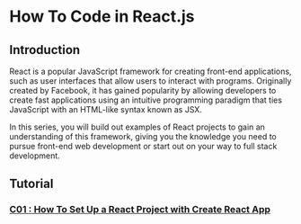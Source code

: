 # How To Code in React.js


## Introduction
React is a popular JavaScript framework for creating front-end applications, such as user interfaces that allow users to interact with programs. Originally created by Facebook, it has gained popularity by allowing developers to create fast applications using an intuitive programming paradigm that ties JavaScript with an HTML-like syntax known as JSX.

In this series, you will build out examples of React projects to gain an understanding of this framework, giving you the knowledge you need to pursue front-end web development or start out on your way to full stack development.

## Tutorial

###  [ C01 : How To Set Up a React Project with Create React App](./C01%20-%20Create%20React%20App/Readme.md)


